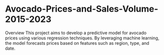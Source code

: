 # Avocado-Prices-and-Sales-Volume-2015-2023
Overview This project aims to develop a predictive model for avocado prices using various regression techniques. By leveraging machine learning, the model forecasts prices based on features such as region, type, and date.
